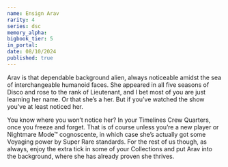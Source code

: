 ```yaml
---
name: Ensign Arav
rarity: 4
series: dsc
memory_alpha:
bigbook_tier: 5
in_portal:
date: 08/10/2024
published: true
---
```


Arav is that dependable background alien, always noticeable amidst the sea of interchangeable humanoid faces. She appeared in all five seasons of Disco and rose to the rank of Lieutenant, and I bet most of you are just learning her name. Or that she’s a her. But if you’ve watched the show you’ve at least noticed her.

You know where you won’t notice her? In your Timelines Crew Quarters, once you freeze and forget. That is of course unless you’re a new player or Nightmare Mode™ cognoscente, in which case she’s actually got some Voyaging power by Super Rare standards. For the rest of us though, as always, enjoy the extra tick in some of your Collections and put Arav into the background, where she has already proven she thrives.
